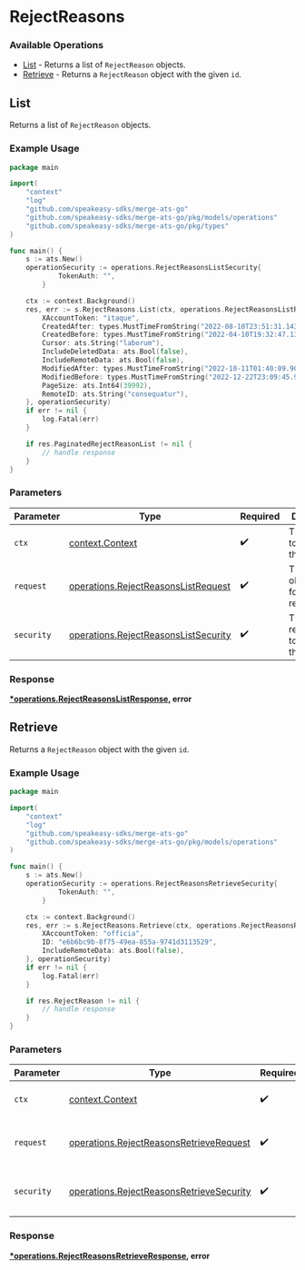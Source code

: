 # RejectReasons

### Available Operations

* [List](#list) - Returns a list of `RejectReason` objects.
* [Retrieve](#retrieve) - Returns a `RejectReason` object with the given `id`.

## List

Returns a list of `RejectReason` objects.

### Example Usage

```go
package main

import(
	"context"
	"log"
	"github.com/speakeasy-sdks/merge-ats-go"
	"github.com/speakeasy-sdks/merge-ats-go/pkg/models/operations"
	"github.com/speakeasy-sdks/merge-ats-go/pkg/types"
)

func main() {
    s := ats.New()
    operationSecurity := operations.RejectReasonsListSecurity{
            TokenAuth: "",
        }

    ctx := context.Background()
    res, err := s.RejectReasons.List(ctx, operations.RejectReasonsListRequest{
        XAccountToken: "itaque",
        CreatedAfter: types.MustTimeFromString("2022-08-10T23:51:31.143Z"),
        CreatedBefore: types.MustTimeFromString("2022-04-10T19:32:47.130Z"),
        Cursor: ats.String("laborum"),
        IncludeDeletedData: ats.Bool(false),
        IncludeRemoteData: ats.Bool(false),
        ModifiedAfter: types.MustTimeFromString("2022-10-11T01:40:09.903Z"),
        ModifiedBefore: types.MustTimeFromString("2022-12-22T23:09:45.932Z"),
        PageSize: ats.Int64(39992),
        RemoteID: ats.String("consequatur"),
    }, operationSecurity)
    if err != nil {
        log.Fatal(err)
    }

    if res.PaginatedRejectReasonList != nil {
        // handle response
    }
}
```

### Parameters

| Parameter                                                                                    | Type                                                                                         | Required                                                                                     | Description                                                                                  |
| -------------------------------------------------------------------------------------------- | -------------------------------------------------------------------------------------------- | -------------------------------------------------------------------------------------------- | -------------------------------------------------------------------------------------------- |
| `ctx`                                                                                        | [context.Context](https://pkg.go.dev/context#Context)                                        | :heavy_check_mark:                                                                           | The context to use for the request.                                                          |
| `request`                                                                                    | [operations.RejectReasonsListRequest](../../models/operations/rejectreasonslistrequest.md)   | :heavy_check_mark:                                                                           | The request object to use for the request.                                                   |
| `security`                                                                                   | [operations.RejectReasonsListSecurity](../../models/operations/rejectreasonslistsecurity.md) | :heavy_check_mark:                                                                           | The security requirements to use for the request.                                            |


### Response

**[*operations.RejectReasonsListResponse](../../models/operations/rejectreasonslistresponse.md), error**


## Retrieve

Returns a `RejectReason` object with the given `id`.

### Example Usage

```go
package main

import(
	"context"
	"log"
	"github.com/speakeasy-sdks/merge-ats-go"
	"github.com/speakeasy-sdks/merge-ats-go/pkg/models/operations"
)

func main() {
    s := ats.New()
    operationSecurity := operations.RejectReasonsRetrieveSecurity{
            TokenAuth: "",
        }

    ctx := context.Background()
    res, err := s.RejectReasons.Retrieve(ctx, operations.RejectReasonsRetrieveRequest{
        XAccountToken: "officia",
        ID: "e6b6bc9b-8f75-49ea-855a-9741d3113529",
        IncludeRemoteData: ats.Bool(false),
    }, operationSecurity)
    if err != nil {
        log.Fatal(err)
    }

    if res.RejectReason != nil {
        // handle response
    }
}
```

### Parameters

| Parameter                                                                                            | Type                                                                                                 | Required                                                                                             | Description                                                                                          |
| ---------------------------------------------------------------------------------------------------- | ---------------------------------------------------------------------------------------------------- | ---------------------------------------------------------------------------------------------------- | ---------------------------------------------------------------------------------------------------- |
| `ctx`                                                                                                | [context.Context](https://pkg.go.dev/context#Context)                                                | :heavy_check_mark:                                                                                   | The context to use for the request.                                                                  |
| `request`                                                                                            | [operations.RejectReasonsRetrieveRequest](../../models/operations/rejectreasonsretrieverequest.md)   | :heavy_check_mark:                                                                                   | The request object to use for the request.                                                           |
| `security`                                                                                           | [operations.RejectReasonsRetrieveSecurity](../../models/operations/rejectreasonsretrievesecurity.md) | :heavy_check_mark:                                                                                   | The security requirements to use for the request.                                                    |


### Response

**[*operations.RejectReasonsRetrieveResponse](../../models/operations/rejectreasonsretrieveresponse.md), error**

